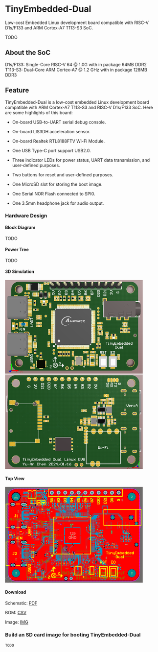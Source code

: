 
# TinyEmbedded-Dual
Low-cost Embedded Linux development board compatible with RISC-V D1s/F133 and ARM Cortex-A7 T113-S3 SoC.

TODO
<!-- <img src="https://github.com/yuansco/TinyEmbedded-Dual/blob/main/Demo/3d_top_view.PNG" style="width:550px;"/> -->

## About the SoC
D1s/F133: Single-Core RISC-V 64 @ 1.0G with in package 64MB DDR2\
T113-S3: Dual-Core ARM Cortex-A7 @ 1.2 GHz with in package 128MB DDR3

## Feature
TinyEmbedded-Dual is a low-cost embedded Linux development board compatible with ARM Cortex-A7 T113-S3 and RISC-V D1s/F133 SoC. Here are some highlights of this board:

 * On-board USB-to-UART serial debug console.

 * On-board LIS3DH acceleration sensor.

 * On-board Realtek RTL8188FTV Wi-Fi Module.

 * One USB Type-C port support USB2.0.

 * Three indicator LEDs for power status, UART data transmission, and user-defined purposes.

 * Two buttons for reset and user-defined purposes.

 * One MicroSD slot for storing the boot image.

 * One Serial NOR Flash connected to SPI0.

 * One 3.5mm headphone jack for audio output.

### Hardware Design

#### Block Diagram

TODO
<!-- <img src="https://github.com/yuansco/TinyEmbedded-Dual/blob/main/Document/block_diagram.PNG" style="width:450px;"/> -->

#### Power Tree

TODO
<!-- <img src="https://github.com/yuansco/TinyEmbedded-Dual/blob/main/Document/power_tree.PNG" style="width:450px;"/> -->

#### 3D Simulation

<img src="https://github.com/yuansco/TinyEmbedded-Dual/blob/main/Document/3d_top_view.PNG" style="width:450px;"/>
<img src="https://github.com/yuansco/TinyEmbedded-Dual/blob/main/Document/3d_bottom_view.PNG" style="width:450px;"/>

#### Top View

<img src="https://github.com/yuansco/TinyEmbedded-Dual/blob/main/Document/top_view.PNG" style="width:450px;"/>

#### Download

Schematic: [PDF](https://github.com/yuansco/TinyEmbedded-Dual/blob/main/Document/TinyEmbedded_Dual_A.pdf)

BOM: [CSV](https://github.com/yuansco/TinyEmbedded-Dual/blob/main/Document/BOM.CSV)

Image: [IMG](https://github.com/yuansco/TinyEmbedded-Dual/blob/main/Images/sysimage-sdcard.img)

### Build an SD card image for booting TinyEmbedded-Dual


``` shell
TODO
```
